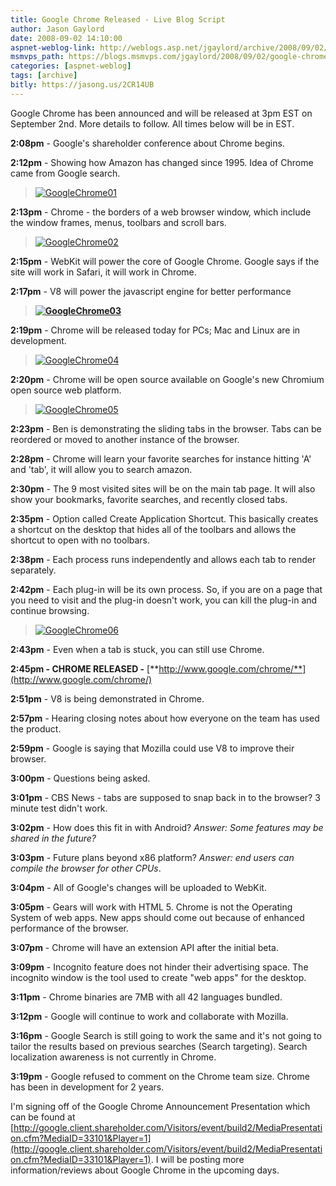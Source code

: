 ```yaml
---
title: Google Chrome Released - Live Blog Script
author: Jason Gaylord
date: 2008-09-02 14:10:00
aspnet-weblog-link: http://weblogs.asp.net/jgaylord/archive/2008/09/02/google-chrome-announced.aspx
msmvps_path: https://blogs.msmvps.com/jgaylord/2008/09/02/google-chrome-released-live-blog-script/
categories: [aspnet-weblog]
tags: [archive]
bitly: https://jasong.us/2CR14UB
---
```


Google Chrome has been announced and will be released at 3pm EST on September 2nd. More details to follow. All times below will be in EST.

**2:08pm** - Google's shareholder conference about Chrome begins.

**2:12pm** - Showing how Amazon has changed since 1995. Idea of Chrome came from Google search.

> [![GoogleChrome01](http://weblogs.asp.net/blogs/jgaylord/WindowsLiveWriter/GoogleChromeAnnounced_C73F/GoogleChrome01_thumb.jpg)](http://weblogs.asp.net/blogs/jgaylord/WindowsLiveWriter/GoogleChromeAnnounced_C73F/GoogleChrome01_2.jpg)

**2:13pm** - Chrome - the borders of a web browser window, which include the window frames, menus, toolbars and scroll bars.

> [![GoogleChrome02](http://weblogs.asp.net/blogs/jgaylord/WindowsLiveWriter/GoogleChromeAnnounced_C73F/GoogleChrome02_thumb.jpg)](http://weblogs.asp.net/blogs/jgaylord/WindowsLiveWriter/GoogleChromeAnnounced_C73F/GoogleChrome02_2.jpg)

**2:15pm** - WebKit will power the core of Google Chrome. Google says if the site will work in Safari, it will work in Chrome.

**2:17pm** - V8 will power the javascript engine for better performance

> **[![GoogleChrome03](http://weblogs.asp.net/blogs/jgaylord/WindowsLiveWriter/TestPost_CF50/GoogleChrome03_thumb.jpg)](http://weblogs.asp.net/blogs/jgaylord/WindowsLiveWriter/TestPost_CF50/GoogleChrome03_2.jpg)**

**2:19pm** - Chrome will be released today for PCs; Mac and Linux are in development.

> [![GoogleChrome04](http://weblogs.asp.net/blogs/jgaylord/WindowsLiveWriter/TestPost_CF50/GoogleChrome04_thumb.jpg)](http://weblogs.asp.net/blogs/jgaylord/WindowsLiveWriter/TestPost_CF50/GoogleChrome04_2.jpg)

**2:20pm** - Chrome will be open source available on Google's new Chromium open source web platform.

> [![GoogleChrome05](http://weblogs.asp.net/blogs/jgaylord/WindowsLiveWriter/TestPost_CF50/GoogleChrome05_thumb.jpg)](http://weblogs.asp.net/blogs/jgaylord/WindowsLiveWriter/TestPost_CF50/GoogleChrome05_2.jpg)

**2:23pm** - Ben is demonstrating the sliding tabs in the browser. Tabs can be reordered or moved to another instance of the browser.

**2:28pm** - Chrome will learn your favorite searches for instance hitting 'A' and 'tab', it will allow you to search amazon.

**2:30pm** - The 9 most visited sites will be on the main tab page. It will also show your bookmarks, favorite searches, and recently closed tabs.

**2:35pm** - Option called Create Application Shortcut. This basically creates a shortcut on the desktop that hides all of the toolbars and allows the shortcut to open with no toolbars.

**2:38pm** - Each process runs independently and allows each tab to render separately.

**2:42pm** - Each plug-in will be its own process. So, if you are on a page that you need to visit and the plug-in doesn't work, you can kill the plug-in and continue browsing.

> [![GoogleChrome06](http://weblogs.asp.net/blogs/jgaylord/WindowsLiveWriter/TestPost_CF50/GoogleChrome06_thumb.jpg)](http://weblogs.asp.net/blogs/jgaylord/WindowsLiveWriter/TestPost_CF50/GoogleChrome06_2.jpg)

**2:43pm** - Even when a tab is stuck, you can still use Chrome.

**2:45pm - CHROME RELEASED -** [**http://www.google.com/chrome/**](http://www.google.com/chrome/)

**2:51pm** - V8 is being demonstrated in Chrome.

**2:57pm** - Hearing closing notes about how everyone on the team has used the product.

**2:59pm** - Google is saying that Mozilla could use V8 to improve their browser.

**3:00pm** - Questions being asked.

**3:01pm** - CBS News - tabs are supposed to snap back in to the browser? 3 minute test didn't work.

**3:02pm** - How does this fit in with Android? _Answer: Some features may be shared in the future?_

**3:03pm** - Future plans beyond x86 platform? _Answer: end users can compile the browser for other CPUs_.

**3:04pm** - All of Google's changes will be uploaded to WebKit.

**3:05pm** - Gears will work with HTML 5. Chrome is not the Operating System of web apps. New apps should come out because of enhanced performance of the browser.

**3:07pm** - Chrome will have an extension API after the initial beta.

**3:09pm** - Incognito feature does not hinder their advertising space. The incognito window is the tool used to create "web apps" for the desktop.

**3:11pm** - Chrome binaries are 7MB with all 42 languages bundled.

**3:12pm** - Google will continue to work and collaborate with Mozilla.

**3:16pm** - Google Search is still going to work the same and it's not going to tailor the results based on previous searches (Search targeting). Search localization awareness is not currently in Chrome.

**3:19pm** - Google refused to comment on the Chrome team size. Chrome has been in development for 2 years.

I'm signing off of the Google Chrome Announcement Presentation which can be found at [http://google.client.shareholder.com/Visitors/event/build2/MediaPresentation.cfm?MediaID=33101&Player=1](http://google.client.shareholder.com/Visitors/event/build2/MediaPresentation.cfm?MediaID=33101&Player=1). I will be posting more information/reviews about Google Chrome in the upcoming days.